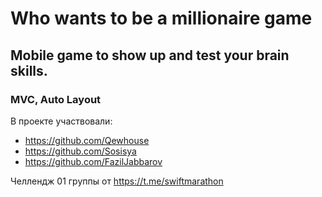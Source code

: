 # Who wants to be a millionaire game

## Mobile game to show up and test your brain skills.

### MVC, Auto Layout

В проекте участвовали:
- https://github.com/Qewhouse
- https://github.com/Sosisya
- https://github.com/FazilJabbarov

Челлендж 01 группы от https://t.me/swiftmarathon
